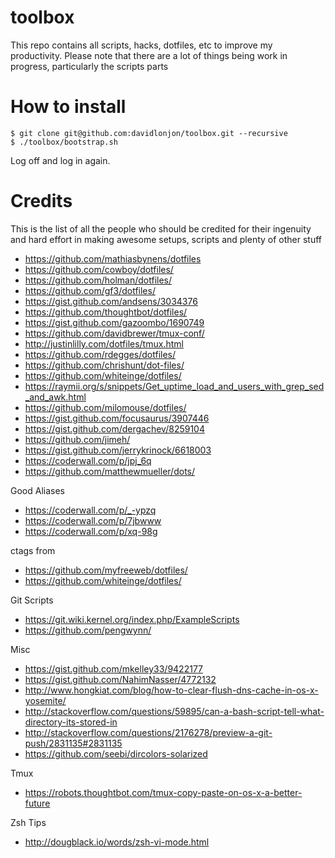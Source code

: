 toolbox
=======

This repo contains all scripts, hacks, dotfiles, etc to improve my productivity.
Please note that there are a lot of things being work in progress, particularly the scripts parts

How to install
=======

```
$ git clone git@github.com:davidlonjon/toolbox.git --recursive
$ ./toolbox/bootstrap.sh
```

Log off and log in again.

Credits
=======
This is the list of all the people who should be credited
for their ingenuity and hard effort in making awesome setups, scripts and plenty of other stuff

+ https://github.com/mathiasbynens/dotfiles
+ https://github.com/cowboy/dotfiles/
+ https://github.com/holman/dotfiles/
+ https://github.com/gf3/dotfiles/
+ https://gist.github.com/andsens/3034376
+ https://github.com/thoughtbot/dotfiles/
+ https://gist.github.com/gazoombo/1690749
+ https://github.com/davidbrewer/tmux-conf/
+ http://justinlilly.com/dotfiles/tmux.html
+ https://github.com/rdegges/dotfiles/
+ https://github.com/chrishunt/dot-files/
+ https://github.com/whiteinge/dotfiles/
+ https://raymii.org/s/snippets/Get_uptime_load_and_users_with_grep_sed_and_awk.html
+ https://github.com/milomouse/dotfiles/
+ https://gist.github.com/focusaurus/3907446
+ https://gist.github.com/dergachev/8259104
+ https://github.com/jimeh/
+ https://gist.github.com/jerrykrinock/6618003
+ https://coderwall.com/p/jpj_6q
+ https://github.com/matthewmueller/dots/

Good Aliases
+ https://coderwall.com/p/_-ypzq
+ https://coderwall.com/p/7jbwww
+ https://coderwall.com/p/xq-98g

ctags from
+ https://github.com/myfreeweb/dotfiles/
+ https://github.com/whiteinge/dotfiles/

Git Scripts
+ https://git.wiki.kernel.org/index.php/ExampleScripts
+ https://github.com/pengwynn/

Misc
 + https://gist.github.com/mkelley33/9422177
 + https://gist.github.com/NahimNasser/4772132
 + http://www.hongkiat.com/blog/how-to-clear-flush-dns-cache-in-os-x-yosemite/
 + http://stackoverflow.com/questions/59895/can-a-bash-script-tell-what-directory-its-stored-in
 + http://stackoverflow.com/questions/2176278/preview-a-git-push/2831135#2831135
 + https://github.com/seebi/dircolors-solarized

Tmux
 + https://robots.thoughtbot.com/tmux-copy-paste-on-os-x-a-better-future

Zsh Tips
 + http://dougblack.io/words/zsh-vi-mode.html
